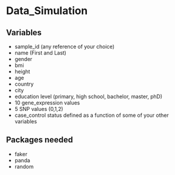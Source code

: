 # Data_Simulation

## Variables
- sample_id (any reference of your choice)
- name (First and Last)
- gender
- bmi
- height
- age
- country
- city
- education level (primary, high school, bachelor, master, phD)
- 10 gene_expression values
- 5 SNP values (0,1,2)
- case_control status defined as a function of some of your other variables

## Packages needed
- faker
- panda
- random
